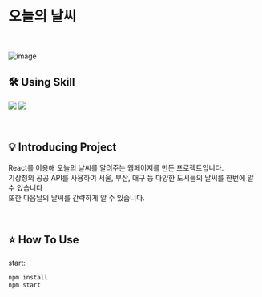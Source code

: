 # 오늘의 날씨
>
<br><br>
![image](https://github.com/cheolwankim/weatherProject/assets/105213482/ce7305ea-a696-4421-b3b3-9e9df6e3d4cb)


## 🛠 Using Skill

<img src="https://img.shields.io/badge/react-61DAFB?style=for-the-badge&logo=react&logoColor=white">   <img src="https://img.shields.io/badge/javascript-F7DF1E?style=for-the-badge&logo=javascript&logoColor=white"> 

<br>


## 💡 Introducing Project
React를 이용해 오늘의 날씨를 알려주는 웹페이지를 만든 프로젝트입니다.<br>
기상청의 공공 API를 사용하여 서울, 부산, 대구 등 다양한 도시들의 날씨를 한번에 알 수 있습니다<br>
또한 다음날의 날씨를 간략하게 알 수 있습니다.<br>


<br>

## ⭐️ How To Use

start:

```sh
npm install
npm start
```

<br>


